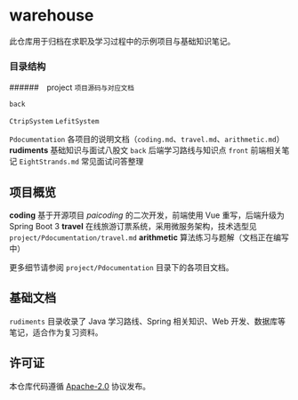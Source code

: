 # warehouse
此仓库用于归档在求职及学习过程中的示例项目与基础知识笔记。

### 目录结构

######　project
`项目源码与对应文档`

`back`

`CtripSystem`
`LefitSystem`



`Pdocumentation`
各项目的说明文档（`coding.md`、`travel.md`、`arithmetic.md`）
**rudiments**
基础知识与面试八股文
`back`
后端学习路线与知识点
`front`
前端相关笔记
`EightStrands.md`
常见面试问答整理

## 项目概览

**coding**
基于开源项目 *paicoding* 的二次开发，前端使用 Vue 重写，后端升级为 Spring Boot 3
**travel**
在线旅游订票系统，采用微服务架构，技术选型见 `project/Pdocumentation/travel.md`
**arithmetic**
算法练习与题解（文档正在编写中）


更多细节请参阅 `project/Pdocumentation` 目录下的各项目文档。

## 基础文档

`rudiments` 目录收录了 Java 学习路线、Spring 相关知识、Web 开发、数据库等笔记，适合作为复习资料。

## 许可证

本仓库代码遵循 [Apache-2.0](LICENSE) 协议发布。
